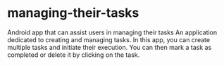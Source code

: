 # managing-their-tasks
Android app that can assist users in managing their tasks
An application dedicated to creating and managing tasks. In this app, you can create multiple tasks and initiate their execution.
You can then mark a task as completed or delete it by clicking on the task.
